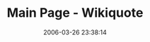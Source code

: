 ---
date: 2006-03-26 23:38:14
link:
  source: delicious
  source_url: https://del.icio.us/roytang
  text: Main Page - Wikiquote
  url: http://en.wikiquote.org/wiki/Main_Page
slug: main-page-wikiquote
source: delicious
tags:
- quotes
title: Main Page - Wikiquote
---